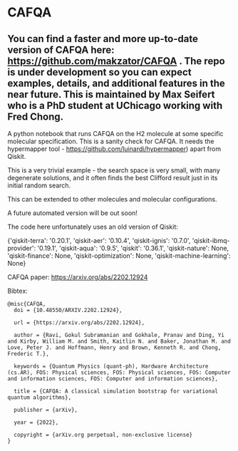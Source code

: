 # CAFQA

## You can find a faster and more up-to-date version of CAFQA here: https://github.com/makzator/CAFQA . The repo is under development so you can expect examples, details, and additional features in the near future. This is maintained by Max Seifert who is a PhD student at UChicago working with Fred Chong. ##

A python notebook that runs CAFQA on the H2 molecule at some specific molecular specification. This is a sanity check for CAFQA. It needs the hypermapper tool - https://github.com/luinardi/hypermapper) apart from Qiskit.

This is a very trivial example - the search space is very small, with many degenerate solutions, and it often finds the best Clifford result just in its initial random search.

This can be extended to other molecules and molecular configurations. 

A future automated version will be out soon!


The code here unfortunately uses an old version of Qiskit:

{'qiskit-terra': '0.20.1', 'qiskit-aer': '0.10.4', 'qiskit-ignis': '0.7.0', 
'qiskit-ibmq-provider': '0.19.1', 'qiskit-aqua': '0.9.5', 'qiskit': '0.36.1', 
'qiskit-nature': None, 'qiskit-finance': None, 'qiskit-optimization': None, 'qiskit-machine-learning': None}


CAFQA paper: https://arxiv.org/abs/2202.12924

Bibtex:
```
@misc{CAFQA,
  doi = {10.48550/ARXIV.2202.12924},
  
  url = {https://arxiv.org/abs/2202.12924},
  
  author = {Ravi, Gokul Subramanian and Gokhale, Pranav and Ding, Yi and Kirby, William M. and Smith, Kaitlin N. and Baker, Jonathan M. and Love, Peter J. and Hoffmann, Henry and Brown, Kenneth R. and Chong, Frederic T.},
  
  keywords = {Quantum Physics (quant-ph), Hardware Architecture (cs.AR), FOS: Physical sciences, FOS: Physical sciences, FOS: Computer and information sciences, FOS: Computer and information sciences},
  
  title = {CAFQA: A classical simulation bootstrap for variational quantum algorithms},
  
  publisher = {arXiv},
  
  year = {2022},
  
  copyright = {arXiv.org perpetual, non-exclusive license}
}
```
